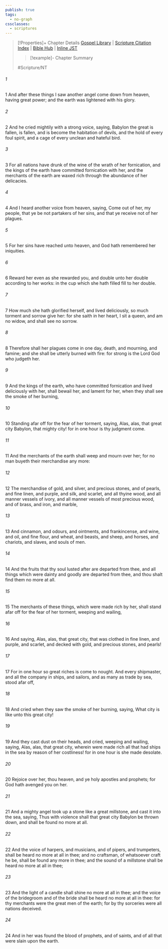 ```yaml
---
publish: true
tags:
  - no-graph
cssclasses:
  - scriptures
---
```

>[!Properties]+ Chapter Details
>[Gospel Library](https://churchofjesuschrist.org/study/scriptures/nt/rev/18?lang=eng)    |    [Scripture Citation Index](https://scriptures.byu.edu/#0a612::c0a612)    |    [Bible Hub](https://biblehub.com/revelation/18.htm)    |    [Inline JST](https://scripturetoolbox.com/html/ic/Revelation/18.html)
>>[!example]- Chapter Summary
>> 
> 
>
>#Scripture/NT
###### 1
1 And after these things I saw another angel come down from heaven, having great power; and the earth was lightened with his glory.
###### 2
2 And he cried mightily with a strong voice, saying, Babylon the great is fallen, is fallen, and is become the habitation of devils, and the hold of every foul spirit, and a cage of every unclean and hateful bird.
###### 3
3 For all nations have drunk of the wine of the wrath of her fornication, and the kings of the earth have committed fornication with her, and the merchants of the earth are waxed rich through the abundance of her delicacies.
###### 4
4 And I heard another voice from heaven, saying, Come out of her, my people, that ye be not partakers of her sins, and that ye receive not of her plagues.
###### 5
5 For her sins have reached unto heaven, and God hath remembered her iniquities.
###### 6
6 Reward her even as she rewarded you, and double unto her double according to her works: in the cup which she hath filled fill to her double.
###### 7
7 How much she hath glorified herself, and lived deliciously, so much torment and sorrow give her: for she saith in her heart, I sit a queen, and am no widow, and shall see no sorrow.
###### 8
8 Therefore shall her plagues come in one day, death, and mourning, and famine; and she shall be utterly burned with fire: for strong is the Lord God who judgeth her.
###### 9
9 And the kings of the earth, who have committed fornication and lived deliciously with her, shall bewail her, and lament for her, when they shall see the smoke of her burning,
###### 10
10 Standing afar off for the fear of her torment, saying, Alas, alas, that great city Babylon, that mighty city! for in one hour is thy judgment come.
###### 11
11 And the merchants of the earth shall weep and mourn over her; for no man buyeth their merchandise any more:
###### 12
12 The merchandise of gold, and silver, and precious stones, and of pearls, and fine linen, and purple, and silk, and scarlet, and all thyine wood, and all manner vessels of ivory, and all manner vessels of most precious wood, and of brass, and iron, and marble,
###### 13
13 And cinnamon, and odours, and ointments, and frankincense, and wine, and oil, and fine flour, and wheat, and beasts, and sheep, and horses, and chariots, and slaves, and souls of men.
###### 14
14 And the fruits that thy soul lusted after are departed from thee, and all things which were dainty and goodly are departed from thee, and thou shalt find them no more at all.
###### 15
15 The merchants of these things, which were made rich by her, shall stand afar off for the fear of her torment, weeping and wailing,
###### 16
16 And saying, Alas, alas, that great city, that was clothed in fine linen, and purple, and scarlet, and decked with gold, and precious stones, and pearls!
###### 17
17 For in one hour so great riches is come to nought. And every shipmaster, and all the company in ships, and sailors, and as many as trade by sea, stood afar off,
###### 18
18 And cried when they saw the smoke of her burning, saying, What city is like unto this great city!
###### 19
19 And they cast dust on their heads, and cried, weeping and wailing, saying, Alas, alas, that great city, wherein were made rich all that had ships in the sea by reason of her costliness! for in one hour is she made desolate.
###### 20
20 Rejoice over her, thou heaven, and ye holy apostles and prophets; for God hath avenged you on her.
###### 21
21 And a mighty angel took up a stone like a great millstone, and cast it into the sea, saying, Thus with violence shall that great city Babylon be thrown down, and shall be found no more at all.
###### 22
22 And the voice of harpers, and musicians, and of pipers, and trumpeters, shall be heard no more at all in thee; and no craftsman, of whatsoever craft he be, shall be found any more in thee; and the sound of a millstone shall be heard no more at all in thee;
###### 23
23 And the light of a candle shall shine no more at all in thee; and the voice of the bridegroom and of the bride shall be heard no more at all in thee: for thy merchants were the great men of the earth; for by thy sorceries were all nations deceived.
###### 24
24 And in her was found the blood of prophets, and of saints, and of all that were slain upon the earth.
